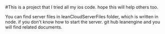 #This is a project that I tried all my ios code. hope this will help others too.

You can find server files in leanCloudServerFiles folder, which is written in node. if you don't know how to start the server. git hub leanengine and you will find related documents. 